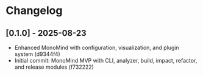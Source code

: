 # Changelog

## [0.1.0] - 2025-08-23

- Enhanced MonoMind with configuration, visualization, and plugin system (d9344f4)
- Initial commit: MonoMind MVP with CLI, analyzer, build, impact, refactor, and release modules (f732222)



